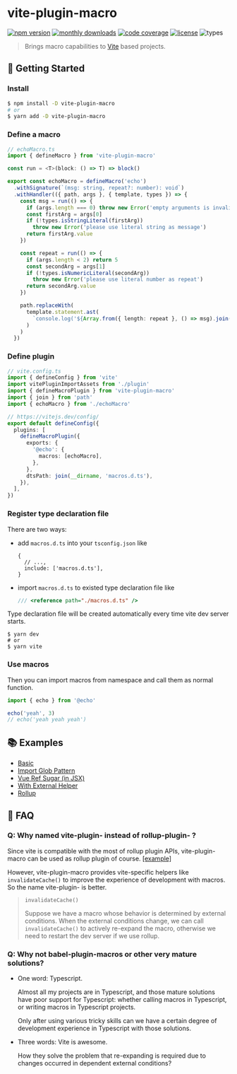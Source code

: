 # vite-plugin-macro

[![npm version](https://badgen.net/npm/v/vite-plugin-macro)](https://www.npmjs.com/package/vite-plugin-macro)
[![monthly downloads](https://badgen.net/npm/dm/vite-plugin-macro)](https://www.npmjs.com/package/vite-plugin-macro)
[![code coverage](https://badgen.net/codecov/c/github/viteland/vite-plugin-macro)](https://app.codecov.io/gh/viteland/vite-plugin-macro)
[![license](https://badgen.net/npm/license/vite-plugin-macro)](https://github.com/viteland/vite-plugin-macro/blob/master/LICENSE)
![types](https://badgen.net/npm/types/vite-plugin-macro)

> Brings macro capabilities to [Vite](https://github.com/vitejs/vite) based projects.

## 🚀 Getting Started

### Install

```bash
$ npm install -D vite-plugin-macro
# or
$ yarn add -D vite-plugin-macro
```

### Define a macro

```typescript
// echoMacro.ts
import { defineMacro } from 'vite-plugin-macro'

const run = <T>(block: () => T) => block()

export const echoMacro = defineMacro('echo')
  .withSignature(`(msg: string, repeat?: number): void`)
  .withHandler(({ path, args }, { template, types }) => {
    const msg = run(() => {
      if (args.length === 0) throw new Error('empty arguments is invalid')
      const firstArg = args[0]
      if (!types.isStringLiteral(firstArg))
        throw new Error('please use literal string as message')
      return firstArg.value
    })

    const repeat = run(() => {
      if (args.length < 2) return 5
      const secondArg = args[1]
      if (!types.isNumericLiteral(secondArg))
        throw new Error('please use literal number as repeat')
      return secondArg.value
    })

    path.replaceWith(
      template.statement.ast(
        `console.log('${Array.from({ length: repeat }, () => msg).join(' ')}')`
      )
    )
  })
```

### Define plugin

```typescript
// vite.config.ts
import { defineConfig } from 'vite'
import vitePluginImportAssets from './plugin'
import { defineMacroPlugin } from 'vite-plugin-macro'
import { join } from 'path'
import { echoMacro } from './echoMacro'

// https://vitejs.dev/config/
export default defineConfig({
  plugins: [
    defineMacroPlugin({
      exports: {
        '@echo': {
          macros: [echoMacro],
        },
      },
      dtsPath: join(__dirname, 'macros.d.ts'),
    }),
  ],
})
```

### Register type declaration file

There are two ways:

- add `macros.d.ts` into your `tsconfig.json` like

  ```json5
  {
    // ...,
    include: ['macros.d.ts'],
  }
  ```

- import `macros.d.ts` to existed type declaration file like
  ```typescript
  /// <reference path="./macros.d.ts" />
  ```

Type declaration file will be created automatically every time vite dev server starts.

```shell
$ yarn dev
# or
$ yarn vite
```

### Use macros

Then you can import macros from namespace and call them as normal function.

```typescript
import { echo } from '@echo'

echo('yeah', 3)
// echo('yeah yeah yeah')
```

## 📚 Examples

- [Basic](https://github.com/viteland/vite-plugin-macro/blob/master/examples/basic/plugin/index.ts)
- [Import Glob Pattern](https://github.com/viteland/vite-plugin-macro/tree/master/examples/import-glob-pattern/plugin/index.ts)
- [Vue Ref Sugar (in JSX)](https://github.com/viteland/vite-plugin-macro/blob/master/examples/vue-ref-sugar/plugin/index.ts)
- [With External Helper](https://github.com/viteland/vite-plugin-macro/blob/master/examples/with-external-helper/plugin/index.ts)
- [Rollup](https://github.com/viteland/vite-plugin-macro/blob/master/examples/rollup/plugin/index.ts)

## 🧐 FAQ

### Q: Why named vite-plugin- instead of rollup-plugin- ?

Since vite is compatible with the most of rollup plugin APIs,
vite-plugin-macro can be used as rollup plugin of course. [[example]](https://github.com/viteland/vite-plugin-macro/blob/master/examples/rollup/plugin/index.ts)

However, vite-plugin-macro provides vite-specific helpers like `invalidateCache()`
to improve the experience of development with macros.
So the name vite-plugin- is better.

> `invalidateCache()`
>
> Suppose we have a macro whose behavior is determined by external conditions.
> When the external conditions change, we can call `invalidateCache()` to
> actively re-expand the macro, otherwise we need to restart the dev server
> if we use rollup.

### Q: Why not babel-plugin-macros or other very mature solutions?

- One word: Typescript.

  Almost all my projects are in Typescript,
  and those mature solutions have poor support for Typescript:
  whether calling macros in Typescript, or writing macros in Typescript projects.

  Only after using various tricky skills can we have a certain degree of
  development experience in Typescript with those solutions.

- Three words: Vite is awesome.

  How they solve the problem that re-expanding is required
  due to changes occurred in dependent external conditions?

